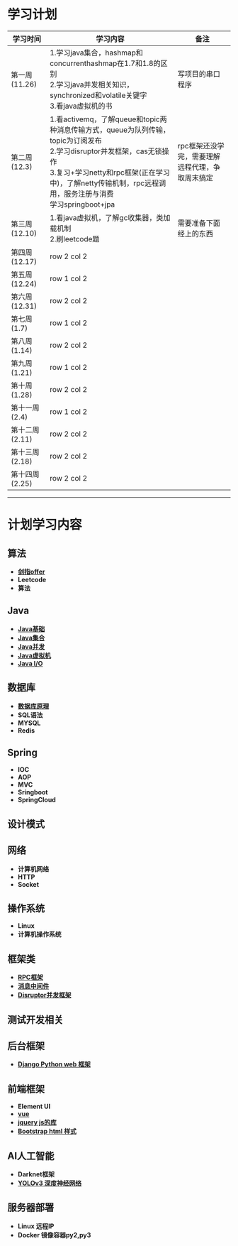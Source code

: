 
# 学习计划

学习时间 | 学习内容| 备注
---|---|---
第一周 (11.26)| 1.学习java集合，hashmap和concurrenthashmap在1.7和1.8的区别<br>2.学习java并发相关知识，synchronized和volatile关键字<br>3.看java虚拟机的书 |写项目的串口程序
第二周 (12.3)| 1.看activemq，了解queue和topic两种消息传输方式，queue为队列传输，topic为订阅发布<br>2.学习disruptor并发框架，cas无锁操作<br>3.复习+学习netty和rpc框架(正在学习中)，了解netty传输机制，rpc远程调用，服务注册与消费<br>学习springboot+jpa | rpc框架还没学完，需要理解远程代理，争取周末搞定
第三周 (12.10)| 1.看java虚拟机，了解gc收集器，类加载机制<br>2.刷leetcode题 | 需要准备下面经上的东西
第四周 (12.17)| row 2 col 2 |
第五周 (12.24)| row 1 col 2 |
第六周 (12.31)| row 2 col 2 |
第七周 (1.7)| row 1 col 2 |
第八周 (1.14)| row 2 col 2 |
第九周 (1.21)| row 1 col 2 |
第十周 (1.28)| row 2 col 2 |
第十一周 (2.4)| row 1 col 2 |
第十二周 (2.11)| row 2 col 2 |
第十三周 (2.18)| row 2 col 2 |
第十四周 (2.25)| row 2 col 2 |


---

# 计划学习内容
 
## 算法
- [**剑指offer**](https://note.youdao.com/)
- **Leetcode**
- **算法**
## Java
- [**Java基础**](https://github.com/wangtengke/Notes/blob/master/notes/Java%E5%9F%BA%E7%A1%80.md)
- [**Java集合**](https://github.com/wangtengke/Notes/blob/master/notes/java%E9%9B%86%E5%90%88.md)
- [**Java并发**](https://github.com/wangtengke/Notes/blob/master/notes/java%E5%B9%B6%E5%8F%91.md)
- [**Java虚拟机**](https://github.com/wangtengke/Notes/blob/master/notes/Java%E8%99%9A%E6%8B%9F%E6%9C%BA.md)
- [**Java I/O**](https://github.com/wangtengke/Notes/blob/master/notes/JavaIO.md)
## 数据库
- [**数据库原理**](https://github.com/wangtengke/Notes/blob/master/notes/%E6%95%B0%E6%8D%AE%E5%BA%93%E5%8E%9F%E7%90%86.md)
- **SQL语法**
- **MYSQL**
- **Redis**
## Spring
- **IOC**
- **AOP**
- **MVC**
- **Sringboot**
- **SpringCloud**
## 设计模式
## 网络
- **计算机网络**
- **HTTP**
- **Socket**
## 操作系统
- **Linux**
- **计算机操作系统**
## 框架类
- [**RPC框架**](https://github.com/wangtengke/Notes/blob/master/notes/RPC%E6%A1%86%E6%9E%B6.md)
- [**消息中间件**](https://github.com/wangtengke/Notes/blob/master/notes/%E6%B6%88%E6%81%AF%E4%B8%AD%E9%97%B4%E4%BB%B6.md)
- [**Disruptor并发框架**](https://github.com/wangtengke/Notes/blob/master/notes/Disruptor%E5%B9%B6%E5%8F%91%E6%A1%86%E6%9E%B6.md)
## 测试开发相关
## 后台框架
- [**Django Python web 框架**](http://www.runoob.com/django/django-tutorial.html,https://code.ziqiangxuetang.com/django/django-tutorial.html)
## 前端框架
- **Element UI**
- [**vue**](http://www.runoob.com/vue2/vue-tutorial.html)
- [**jquery js的库**](https://www.runoob.com/jquery/jquery-tutorial.html)
- [**Bootstrap html 样式**](http://www.runoob.com/bootstrap/bootstrap-tutorial.html)
## AI人工智能
- **Darknet框架**
- [**YOLOv3 深度神经网络**](https://pjreddie.com/darknet/yolo/ )
## 服务器部署
- **Linux 远程IP**
- **Docker 镜像容器py2,py3**

